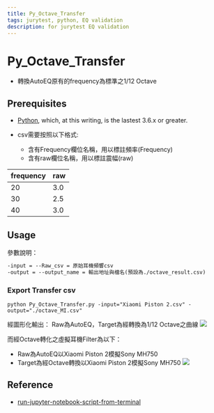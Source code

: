 ```yaml
---
title: Py_Octave_Transfer
tags: jurytest, python, EQ validation
description: for jurytest EQ validation
---
```

# Py_Octave_Transfer
- 轉換AutoEQ原有的frequency為標準之1/12 Octave

## Prerequisites

- [Python](https://www.python.org/downloads/), which, at this writing, is the lastest 3.6.x or greater.

- csv需要按照以下格式:
    - 含有Frequency欄位名稱，用以標註頻率(Frequency)
    - 含有raw欄位名稱，用以標註震幅(raw)

| frequency | raw |
| --------- | --- |
| 20        | 3.0 |
| 30        | 2.5 |
| 40        | 3.0 |

## Usage

參數說明：
```md
-input = --Raw_csv = 原始耳機頻響csv
-output = --output_name = 輸出地址與檔名(預設為./octave_result.csv)
```
  
### Export Transfer csv

```python=
python Py_Octave_Transfer.py -input="Xiaomi Piston 2.csv" -output="./octave_MI.csv"
```
經圖形化輸出：
Raw為AutoEQ，Target為經轉換為1/12 Octave之曲線
![](https://i.imgur.com/TqjwfJo.png)

而經Octave轉化之虛擬耳機Filter為以下：
* Raw為AutoEQ以Xiaomi Piston 2模擬Sony MH750
* Target為經Octave轉換以Xiaomi Piston 2模擬Sony MH750
![](https://i.imgur.com/TGHNlfH.png)


## Reference
  * [run-jupyter-notebook-script-from-terminal](https://deeplearning.lipingyang.org/2018/03/28/run-jupyter-notebook-script-from-terminal/)

